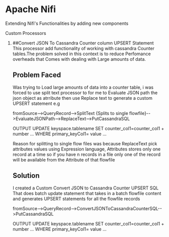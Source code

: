 # Apache Nifi
Extending Nifi's Functionalities by adding new components 

Custom Processors 
1.  ##Convert JSON To Cassandra Counter column UPSERT Statement     
    This processor add functionality of working with cassandra Counter tables.The problem solved in this context is to 
    reduce Perfomance overheads that Comes with dealing with Large amounts of data.
    
    ## Problem Faced     
    Was trying to Load large amounts of data into a counter table, i was forced to use split text 
    processor to for me to Evaluate JSON path the json object as atrribute then use Replace text to generate a custom 
    UPSERT statement e.g 
    
    fromSource-->QueryRecord-->SplitText {Splits to single flowfile}-->EvaluateJSONPath-->ReplaceText-->PutCassandraSQL 
        
    OUTPUT
    UPDATE keyspace.tablename SET counter_col1=counter_col1 + number ... WHERE primary_keyCol1= 
    value ...
    
    Reason for splitting to single flow files was because ReplaceText pick attributes values using Expression language,
    Attributes stores only one record at a time so if you have n records in a file only one of the record will be available 
    from the Attribute of that flowfile
    
    ## Solution
  
    I created a Custom Convert JSON to Cassandra Counter UPSERT SQL That does batch update statement that takes in a 
    batch flowfile content and generates UPSERT statements for all the flowfile records 
    
    fromSource-->QueryRecord-->ConvertJSONToCassandraCounterSQL-->PutCassandraSQL 
    
    OUTPUT
    UPDATE keyspace.tablename SET counter_col1=counter_col1 + number ... WHERE primary_keyCol1= 
        value ...
    
